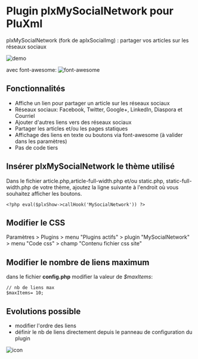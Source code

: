 # Plugin plxMySocialNetwork pour PluXml
plxMySocialNetwork (fork de aplxSocialImg) : partager vos articles sur les réseaux sociaux

![demo](https://cloud.githubusercontent.com/assets/13441278/10242180/527d3188-68ef-11e5-9ae4-cd4ebb8be4d2.png)

avec font-awesome:
![font-awesome](https://cloud.githubusercontent.com/assets/13441278/10242181/527e8ae2-68ef-11e5-990c-4f2145616495.png)

## Fonctionnalités

* Affiche un lien pour partager un article sur les réseaux sociaux
* Réseaux sociaux: Facebook, Twitter, Google+, LinkedIn, Diaspora et Courriel
* Ajouter d'autres liens vers des réseaux sociaux
* Partager les articles et/ou les pages statiques
* Affichage des liens en texte ou boutons via font-awesome (à valider dans les paramètres)
* Pas de code tiers


## Insérer plxMySocialNetwork le thème utilisé

Dans le fichier article.php,article-full-width.php et/ou static.php, static-full-width.php de votre thème, ajoutez la ligne suivante à l'endroit où vous souhaitez afficher les boutons.


    <?php eval($plxShow->callHook('MySocialNetwork')) ?>


## Modifier le CSS

Paramètres > Plugins > menu "Plugins actifs" > plugin "MySocialNetwork" > menu "Code css" > champ "Contenu fichier css site"
  
## Modifier le nombre de liens maximum

dans le fichier **config.php** modifier la valeur de *$maxItems*:

    // nb de liens max
    $maxItems= 10; 
  
## Evolutions possible

* modifier l'ordre des liens
* définir le nb de liens directement depuis le panneau de configuration du plugin

![icon](https://cloud.githubusercontent.com/assets/13441278/9706299/84f5fdc4-54e1-11e5-96ef-d5ad697a1e32.png)
